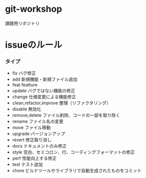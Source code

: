 # git-workshop
課題用リポジトリ

# issueのルール
### タイプ
* fix バグ修正
* add 新規機能・新規ファイル追加
* feat featture
* update バグではない機能の修正
* change 仕様変更による機能修正
* clean,refactor,improve 整理（リファクタリング）
* disable 無効化
* remove,delete ファイル削除、コードの一部を取り除く
* rename ファイル名の変更
* move ファイル移動
* upgrade バージョンアップ
* revert 修正取り消し
* docs ドキュメントのみ修正
* style 空白、セミコロン、行、コーディングフォーマットの修正
* perf 性能向上する修正
* test テスト追加
* chore ビルドツールやライブラリで自動生成されたものをコミット
